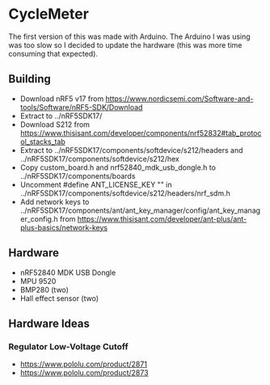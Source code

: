 # CycleMeter
The first version of this was made with Arduino. The Arduino I was using was too slow so I decided to update the hardware (this was more time consuming that expected).

## Building
- Download nRF5 v17 from https://www.nordicsemi.com/Software-and-tools/Software/nRF5-SDK/Download
- Extract to ../nRF5SDK17/
- Download S212 from https://www.thisisant.com/developer/components/nrf52832#tab_protocol_stacks_tab
- Extract to ../nRF5SDK17/components/softdevice/s212/headers and ../nRF5SDK17/components/softdevice/s212/hex
- Copy custom_board.h and nrf52840_mdk_usb_dongle.h to ../nRF5SDK17/components/boards
- Uncomment #define ANT_LICENSE_KEY "<license-key>" in ../nRF5SDK17/components/softdevice/s212/headers/nrf_sdm.h
- Add network keys to ../nRF5SDK17/components/ant/ant_key_manager/config/ant_key_manager_config.h from https://www.thisisant.com/developer/ant-plus/ant-plus-basics/network-keys

## Hardware
- nRF52840 MDK USB Dongle
- MPU 9520
- BMP280 (two)
- Hall effect sensor (two)

## Hardware Ideas
### Regulator Low-Voltage Cutoff
 - https://www.pololu.com/product/2871
 - https://www.pololu.com/product/2873
